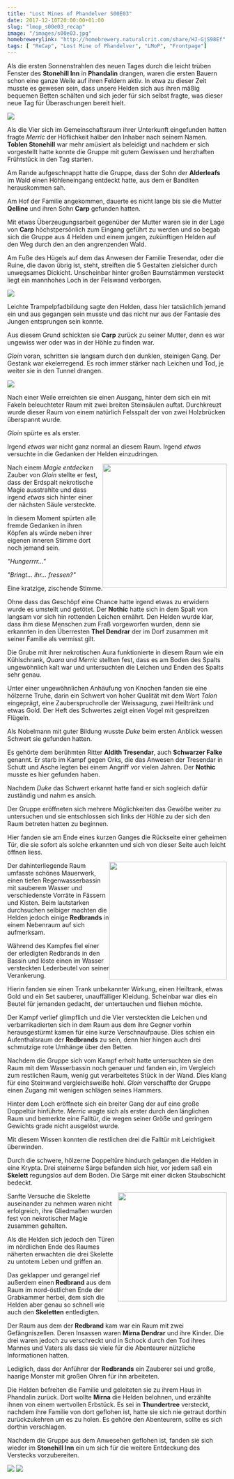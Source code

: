 ```yaml
---
title: "Lost Mines of Phandelver S00E03"
date: 2017-12-10T20:00:00+01:00
slug: "lmop_s00e03_recap"
image: "/images/s00e03.jpg"
homebrewerylink: "http://homebrewery.naturalcrit.com/share/HJ-GjS98Ef"
tags: [ "ReCap", "Lost Mine of Phandelver", "LMoP", "Frontpage"]
---
```


Als die ersten Sonnenstrahlen des neuen Tages durch die leicht trüben Fenster des **Stonehill Inn** in **Phandalin** drangen, waren die ersten Bauern schon eine ganze Weile auf ihren Feldern aktiv. In etwa zu dieser Zeit musste es gewesen sein, dass unsere Helden sich aus ihren mäßig bequemen Betten schälten und sich jeder für sich selbst fragte, was dieser neue Tag für Überaschungen bereit hielt.

<img src='https://i.imgur.com/6ei2Yh3.jpg' class="auto" />

Als die Vier sich im Gemeinschaftsraum ihrer Unterkunft eingefunden hatten fragte _Merric_ der Höflichkeit halber den Inhaber nach seinem Namen.
**Toblen Stonehill** war mehr amüsiert als beleidigt und nachdem er sich vorgestellt hatte konnte die Gruppe mit gutem Gewissen und herzhaften Frühtstück in den Tag starten.

Am Rande aufgeschnappt hatte die Gruppe, dass der Sohn der **Alderleafs** im Wald einen Höhleneingang entdeckt hatte, aus dem er Banditen herauskommen sah.

Am Hof der Familie angekommen, dauerte es nicht lange bis sie die Mutter **Qelline** und ihren Sohn **Carp** gefunden hatten.

Mit etwas Überzeugungsarbeit gegenüber der Mutter waren sie in der Lage von **Carp** höchstpersönlich zum Eingang geführt zu werden und so begab sich die Gruppe aus 4 Helden und einem jungen, zukünftigen Helden auf den Weg durch den an den angrenzenden Wald.

Am Fuße des Hügels auf dem das Anwesen der Familie Tresendar, oder die Ruine, die davon übrig ist, steht, streiften die 5 Gestalten zielsicher durch unwegsames Dickicht. Unscheinbar hinter großen Baumstämmen versteckt liegt ein mannhohes Loch in der Felswand verborgen.

<img src='https://i.imgur.com/xz03UJ9.jpg' class="auto" />

Leichte Trampelpfadbildung sagte den Helden, dass hier tatsächlich jemand ein und aus gegangen sein musste und das nicht nur aus der Fantasie des Jungen entsprungen sein konnte.

Aus diesem Grund schickten sie **Carp** zurück zu seiner Mutter, denn es war ungewiss wer oder was in der Höhle zu finden war.

_Gloin_ voran, schritten sie langsam durch den dunklen, steinigen Gang. Der Gestank war ekelerregend. Es roch immer stärker nach Leichen und Tod, je weiter sie in den Tunnel drangen.

<img src='https://i.imgur.com/mO6eDh7.jpg' class="auto"/>

Nach einer Weile erreichten sie einen Ausgang, hinter dem sich ein mit Fakeln beleuchteter Raum mit zwei breiten Steinsäulen auftat. Durchkreuzt wurde dieser Raum von einem natürlich Felsspalt der von zwei Holzbrücken überspannt wurde.

_Gloin_ spürte es als erster.

Irgend _etwas_ war nicht ganz normal an diesem Raum. Irgend _etwas_ versuchte in die Gedanken der Helden einzudringen.

<img
  src='https://i.imgur.com/McEHEPJ.png'
  style='width:285px;
         float:right;
         shape-outside:url("https://i.imgur.com/McEHEPJ.png");
         '/>

Nach einem _Magie entdecken_ Zauber von _Gloin_ stellte er fest, dass der Erdspalt nekrotische Magie ausstrahlte und dass irgend _etwas_ sich hinter einer der nächsten Säule versteckte.

In diesem Moment spürten alle fremde Gedanken in ihren Köpfen als würde neben ihrer eigenen inneren Stimme dort noch jemand sein.

_"Hungerrrr..."_

_"Bringt... ihr... fressen?"_

Eine kratzige, zischende Stimme.

Ohne dass das Geschöpf eine Chance hatte irgend etwas zu erwidern wurde es umstellt und getötet. Der **Nothic** hatte sich in dem Spalt von langsam vor sich hin rottenden Leichen ernährt. Den Helden wurde klar, dass ihm diese Menschen zum Fraß vorgeworfen wurden, denn sie erkannten in den Überresten **Thel Dendrar** der im Dorf zusammen mit seiner Familie als vermisst gilt.

Die Grube mit ihrer nekrotischen Aura funktionierte in diesem Raum wie ein Kühlschrank, _Quara_ und _Merric_ stellten fest, dass es am Boden des Spalts ungewöhnlich kalt war und untersuchten die Leichen und Enden des Spalts sehr genau.

Unter einer ungewöhnlichen Anhäufung von Knochen fanden sie eine hölzerne Truhe, darin ein Schwert von hoher Qualität mit dem Wort _Talon_ eingeprägt, eine Zauberspruchrolle der Weissagung, zwei Heiltränk und etwas Gold. Der Heft des Schwertes zeigt einen Vogel mit gespreitzen Flügeln.

Als Nobelmann mit guter Bildung wusste _Duke_ beim ersten Anblick wessen Schwert sie gefunden hatten.

Es gehörte dem berühmten Ritter **Aldith Tresendar**, auch **Schwarzer Falke** genannt. Er starb im Kampf gegen Orks, die das Anwesen der Tresendar in Schutt und Asche legten bei einem Angriff vor vielen Jahren. Der **Nothic** musste es hier gefunden haben.

Nachdem _Duke_ das Schwert erkannt hatte fand er sich sogleich dafür zuständig und nahm es ansich.

Der Gruppe eröffneten sich mehrere Möglichkeiten das Gewölbe weiter zu untersuchen und sie entschlossen sich links der Höhle zu der sich den Raum betreten hatten zu beginnen.

Hier fanden sie am Ende eines kurzen Ganges die Rückseite einer geheimen Tür, die sie sofort als solche erkannten und sich von dieser Seite auch leicht öffnen liess.

<img
  src='https://i.imgur.com/okirUtZ.png'
  style='width:270px;
         float:right;
         shape-outside:url("https://i.imgur.com/okirUtZ.png");'/>

Der dahinterliegende Raum umfasste schönes Mauerwerk, einen tiefen Regenwasserbassin mit sauberem Wasser und verschiedenste Vorräte in Fässern und Kisten. Beim lautstarken durchsuchen selbiger machten die Helden jedoch einige **Redbrands** in einem Nebenraum auf sich aufmerksam.

Während des Kampfes fiel einer der erledigten Redbrands in den Bassin und löste einen im Wasser versteckten Lederbeutel von seiner Verankerung.

Hierin fanden sie einen Trank unbekannter Wirkung, einen Heiltrank, etwas Gold und ein Set sauberer, unauffälliger Kleidung. Scheinbar war dies ein Beutel für jemanden gedacht, der untertauchen und fliehen möchte.

Der Kampf verlief glimpflich und die Vier versteckten die Leichen und verbarrikadierten sich in dem Raum aus dem ihre Gegner vorhin herausgestürmt kamen für eine kurze Verschnaufpause. Dies schien ein Aufenthalsraum der **Redbrands** zu sein, denn hier hingen auch drei schmutzige rote Umhänge über den Betten.

Nachdem die Gruppe sich vom Kampf erholt hatte untersuchten sie den Raum mit dem Wasserbassin noch genauer und fanden ein, im Vergleich zum restlichen Raum, wenig gut verarbeitetes Stück in der Wand. Dies klang für eine Steinwand vergleichsweiße hohl. _Gloin_ verschaffte der Gruppe einen Zugang mit wenigen schlägen seines Hammers.

Hinter dem Loch eröffnete sich ein breiter Gang der auf eine große Doppeltür hinführte. _Merric_ wagte sich als erster durch den länglichen Raum und bemerkte eine Falltür, die wegen seiner Größe und geringem Gewichts grade nicht ausgelöst wurde.

Mit diesem Wissen konnten die restlichen drei die Falltür mit Leichtigkeit überwinden.

Durch die schwere, hölzerne Doppeltüre hindurch gelangen die Helden in eine Krypta. Drei steinerne Särge befanden sich hier, vor jedem saß ein **Skelett** regungslos auf dem Boden. Die Särge mit einer dicken Staubschicht bedeckt.

<img
  src='https://i.imgur.com/EijV9s8.png'
  style='width: 250px;
         float: right;
         shape-outside: url("https://i.imgur.com/EijV9s8.png");'/>

Sanfte Versuche die Skelette auseinander zu nehmen waren nicht erfolgreich, ihre Gliedmaßen wurden fest von nekrotischer Magie zusammen gehalten.

Als die Helden sich jedoch den Türen im nördlichen Ende des Raumes näherten erwachten die drei Skelette zu untotem Leben und griffen an.

Das geklapper und gerangel rief außerdem einen **Redbrand** aus dem Raum im nord-östlichen Ende der Grabkammer herbei, dem sich die Helden aber genau so schnell wie auch den **Skeletten** entledigten.

Der Raum aus dem der **Redbrand** kam war ein Raum mit zwei Gefängniszellen. Deren Insassen waren **Mirna Dendrar** und ihre Kinder. Die drei waren jedoch zu verschreckt und in Schock durch den Tod ihres Mannes und Vaters als dass sie viele für die Abenteurer nützliche Informationen hatten.

Lediglich, dass der Anführer der **Redbrands** ein Zauberer sei und große, haarige Monster mit großen Ohren für ihn arbeiteten.

Die Helden befreiten die Familie und geleiteten sie zu ihrem Haus in Phandalin zurück. Dort wollte **Mirna** die Helden belohnen, und erzählte ihnen von einem wertvollen Erbstück. Es sei in **Thundertree** versteckt, nachdem ihre Familie von dort geflohen ist, hatte sie sich nie getraut dorthin zurückzukehren um es zu holen. Es gehöre den Abenteurern, sollte es sich dorthin verschlagen.

Nachdem die Gruppe aus dem Anwesehen geflohen ist, fanden sie sich wieder im **Stonehill Inn** ein um sich für die weitere Entdeckung des Verstecks vorzubereiten.

<img src='https://i.imgur.com/0dhNSD9.png' class="large" />

<img src='https://i.imgur.com/3KdMDkO.jpg' class="large"/>
